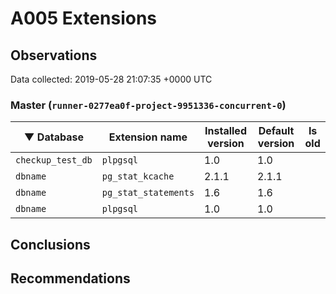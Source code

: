 # A005 Extensions #

## Observations ##
Data collected: 2019-05-28 21:07:35 +0000 UTC  



### Master (`runner-0277ea0f-project-9951336-concurrent-0`) ###
| &#9660;&nbsp;Database | Extension name | Installed version | Default version | Is old |
|---------|----------------|-------------------|-----------------|--------|
| `checkup_test_db` | `plpgsql` | 1.0 | 1.0 | <no value> |
| `dbname` | `pg_stat_kcache` | 2.1.1 | 2.1.1 | <no value> |
| `dbname` | `pg_stat_statements` | 1.6 | 1.6 | <no value> |
| `dbname` | `plpgsql` | 1.0 | 1.0 | <no value> |




## Conclusions ##


## Recommendations ##
